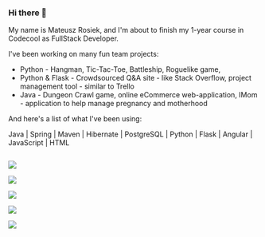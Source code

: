 ### Hi there 👋

My name is Mateusz Rosiek, and I'm about to finish my 1-year course in Codecool as FullStack Developer.

I've been working on many fun team projects:
- Python - Hangman, Tic-Tac-Toe, Battleship, Roguelike game, 
- Python & Flask - Crowdsourced Q&A site - like Stack Overflow, project management tool - similar to Trello
- Java - Dungeon Crawl game, online eCommerce web-application, IMom -  application to help manage pregnancy and motherhood 


And here's a list of what I've been using:

Java | Spring | Maven | Hibernate | PostgreSQL |
 Python | Flask | Angular | JavaScript |  HTML
 

<code> <img src="https://img.shields.io/badge/Java-ED8B00?style=for-the-badge&logo=java&logoColor=white" /> </code>
<code> <img src="https://img.shields.io/badge/Spring-6DB33F?style=for-the-badge&logo=spring&logoColor=white" /> </code>
<code> <img src="https://img.shields.io/badge/Python-3776AB?style=for-the-badge&logo=python&logoColor=white" /> </code>
<code> <img src="https://img.shields.io/badge/Flask-000000?style=for-the-badge&logo=flask&logoColor=white" /> </code>
<code> <img src="https://img.shields.io/badge/PostgreSQL-316192?style=for-the-badge&logo=postgresql&logoColor=white" /> </code>
